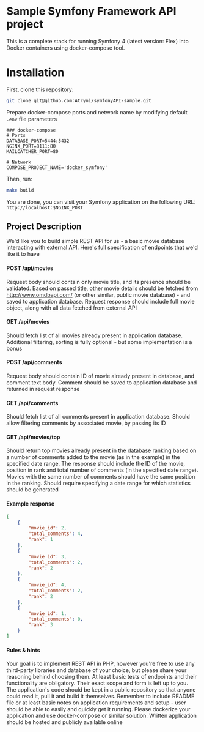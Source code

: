 Sample Symfony Framework API project
==============

This is a complete stack for running Symfony 4 (latest version: Flex) into Docker containers using docker-compose tool.

# Installation

First, clone this repository:

```bash
git clone git@github.com:Atryni/symfonyAPI-sample.git
```

Prepare docker-compose ports and network name by modifying default `.env` file parameters

```dotenv
### docker-compose
# Ports
DATABASE_PORT=5444:5432
NGINX_PORT=8111:80
MAILCATCHER_PORT=80

# Network
COMPOSE_PROJECT_NAME='docker_symfony'
``` 

Then, run:

```bash
make build
```

You are done, you can visit your Symfony application on the following URL: `http://localhost:$NGINX_PORT`

## Project Description

We'd like you to build simple REST API for us - a basic movie database interacting with external API. Here's full specification of endpoints that we'd like it to have

#### POST /api/movies

Request body should contain only movie title, and its presence should be validated.
Based on passed title, other movie details should be fetched from http://www.omdbapi.com/ (or other similar, public movie database) - and saved to application database.
Request response should include full movie object, along with all data fetched from external API

#### GET /api/movies

​Should fetch list of all movies already present in application database.
Additional filtering, sorting is fully optional - but some implementation is a bonus

#### POST /api/comments

​Request body should contain ID of movie already present in database, and comment text body.
Comment should be saved to application database and returned in request response

#### GET /api/comments

​Should fetch list of all comments present in application database.
Should allow filtering comments by associated movie, by passing its ID

#### GET /api/movies/top

​Should return top movies already present in the database ranking based on a number of comments added to the movie (as in the example) in the specified date range. The response should include the ID of the movie, position in rank and total number of comments (in the specified date range).
Movies with the same number of comments should have the same position in the ranking.
Should require specifying a date range for which statistics should be generated

#### Example response

```json
[
    {
        "movie_id": 2,
        "total_comments": 4,
        "rank": 1
    },
    {
        "movie_id": 3,
        "total_comments": 2,
        "rank": 2
    },
    {
        "movie_id": 4,
        "total_comments": 2,
        "rank": 2
    },
    {
        "movie_id": 1,
        "total_comments": 0,
        "rank": 3
    }
]
```

#### Rules & hints

​Your goal is to implement REST API in PHP, however you're free to use any third-party libraries and database of your choice, but please share your reasoning behind choosing them.
At least basic tests of endpoints and their functionality are obligatory. Their exact scope and form is left up to you.
The application's code should be kept in a public repository so that anyone could read it, pull it and build it themselves. Remember to include README file or at least basic notes on application requirements and setup - user should be able to easily and quickly get it running.
Please dockerize your application and use docker-compose or similar solution.
Written application should be hosted and publicly available online
